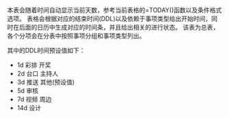 本表会随着时间自动显示当前天数，参考当前表格的=TODAY()函数以及条件格式选项。
表格会根据对应的结束时间(DDL)以及依赖于事项类型给出开始时间，同时在后面的日历中生成对应的时间条，并且给出相关的进行状态。
该表为总表，各个分项会在分表中按照事项分组和事项类型列出。

其中的DDL时间预设值如下：
- 1d 彩排 开奖
- 2d 台口 主持人
- 3d 推送 其他(预设值)
- 5d 审核
- 7d 视频 周边
- 14d 设计

